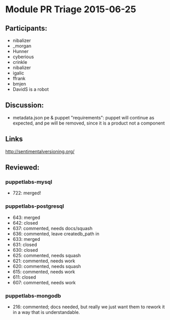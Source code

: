 # Module PR Triage 2015-06-25

## Participants:
* nibalizer
* _morgan
* Hunner
* cyberious
* crinkle
* nibalizer
* igalic
* ffrank
* bmjen
* DavidS is a robot

## Discussion:
* metadata.json pe & puppet "requirements": puppet will continue as expected, and pe will be removed, since it is a product not a component

## Links
http://sentimentalversioning.org/

## Reviewed:
### puppetlabs-mysql
* 722: merged!

### puppetlabs-postgresql
* 643: merged
* 642: closed
* 637: commented, needs docs/squash
* 636: commented, leave createdb_path in
* 633: merged
* 631: closed
* 630: closed
* 625: commented, needs squash
* 621: commented, needs work
* 620: commented, needs squash
* 615: commented, needs work
* 611: closed
* 607: commented, needs work

### puppetlabs-mongodb
* 216: commented; docs needed, but really we just want them to rework it in a way that is understandable.

